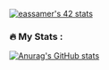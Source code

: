 [![eassamer's 42 stats](https://badge42.vercel.app/api/v2/cl73a8eaz00510gmqflq5pe4y/stats?cursusId=21&coalitionId=73)](https://github.com/JaeSeoKim/badge42)


### :fire: My Stats :

[![Anurag's GitHub stats](https://github-readme-stats.vercel.app/api?username=eassamer)](https://github.com/anuraghazra/github-readme-stats)
